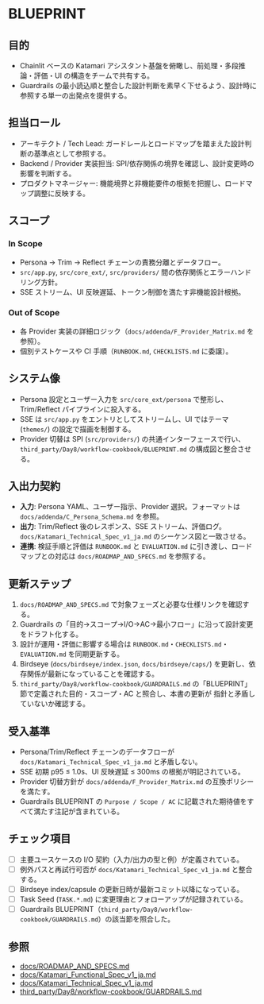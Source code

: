 # BLUEPRINT

## 目的
- Chainlit ベースの Katamari アシスタント基盤を俯瞰し、前処理・多段推論・評価・UI の構造をチームで共有する。
- Guardrails の最小読込順と整合した設計判断を素早く下せるよう、設計時に参照する単一の出発点を提供する。

## 担当ロール
- アーキテクト / Tech Lead: ガードレールとロードマップを踏まえた設計判断の基準点として参照する。
- Backend / Provider 実装担当: SPI/依存関係の境界を確認し、設計変更時の影響を判断する。
- プロダクトマネージャー: 機能境界と非機能要件の根拠を把握し、ロードマップ調整に反映する。

## スコープ
### In Scope
- Persona → Trim → Reflect チェーンの責務分離とデータフロー。
- `src/app.py`, `src/core_ext/`, `src/providers/` 間の依存関係とエラーハンドリング方針。
- SSE ストリーム、UI 反映遅延、トークン制御を満たす非機能設計根拠。

### Out of Scope
- 各 Provider 実装の詳細ロジック（`docs/addenda/F_Provider_Matrix.md` を参照）。
- 個別テストケースや CI 手順（`RUNBOOK.md`, `CHECKLISTS.md` に委譲）。

## システム像
- Persona 設定とユーザー入力を `src/core_ext/persona` で整形し、Trim/Reflect パイプラインに投入する。
- SSE は `src/app.py` をエントリとしてストリームし、UI ではテーマ (`themes/`) の設定で描画を制御する。
- Provider 切替は SPI (`src/providers/`) の共通インターフェースで行い、`third_party/Day8/workflow-cookbook/BLUEPRINT.md` の構成図と整合させる。

## 入出力契約
- **入力**: Persona YAML、ユーザー指示、Provider 選択。フォーマットは `docs/addenda/C_Persona_Schema.md` を参照。
- **出力**: Trim/Reflect 後のレスポンス、SSE ストリーム、評価ログ。`docs/Katamari_Technical_Spec_v1_ja.md` のシーケンス図と一致させる。
- **連携**: 検証手順と評価は `RUNBOOK.md` と `EVALUATION.md` に引き渡し、ロードマップとの対応は `docs/ROADMAP_AND_SPECS.md` を参照する。

## 更新ステップ
1. `docs/ROADMAP_AND_SPECS.md` で対象フェーズと必要な仕様リンクを確認する。
2. Guardrails の「目的→スコープ→I/O→AC→最小フロー」に沿って設計変更をドラフト化する。
3. 設計が運用・評価に影響する場合は `RUNBOOK.md`・`CHECKLISTS.md`・`EVALUATION.md` を同期更新する。
4. Birdseye (`docs/birdseye/index.json`, `docs/birdseye/caps/`) を更新し、依存関係が最新になっていることを確認する。
5. `third_party/Day8/workflow-cookbook/GUARDRAILS.md` の「BLUEPRINT」節で定義された目的・スコープ・AC と照合し、本書の更新が
   指針と矛盾していないか確認する。

## 受入基準
- Persona/Trim/Reflect チェーンのデータフローが `docs/Katamari_Technical_Spec_v1_ja.md` と矛盾しない。
- SSE 初期 p95 ≤ 1.0s、UI 反映遅延 ≤ 300ms の根拠が明記されている。
- Provider 切替方針が `docs/addenda/F_Provider_Matrix.md` の互換ポリシーを満たす。
- Guardrails BLUEPRINT の `Purpose / Scope / AC` に記載された期待値をすべて満たす注記が含まれている。

## チェック項目
- [ ] 主要ユースケースの I/O 契約（入力/出力の型と例）が定義されている。
- [ ] 例外パスと再試行可否が `docs/Katamari_Technical_Spec_v1_ja.md` と整合する。
- [ ] Birdseye index/capsule の更新日時が最新コミット以降になっている。
- [ ] Task Seed (`TASK.*.md`) に変更理由とフォローアップが記録されている。
- [ ] Guardrails BLUEPRINT（`third_party/Day8/workflow-cookbook/GUARDRAILS.md`）の該当節を照合した。

## 参照
- [docs/ROADMAP_AND_SPECS.md](docs/ROADMAP_AND_SPECS.md)
- [docs/Katamari_Functional_Spec_v1_ja.md](docs/Katamari_Functional_Spec_v1_ja.md)
- [docs/Katamari_Technical_Spec_v1_ja.md](docs/Katamari_Technical_Spec_v1_ja.md)
- [third_party/Day8/workflow-cookbook/GUARDRAILS.md](third_party/Day8/workflow-cookbook/GUARDRAILS.md)
